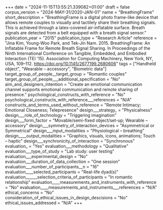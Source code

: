 +++
date = "2024-11-15T13:55:21.339082+01:00"
draft = false
corpus_version = "2024-MAY-31/2020-JAN-01"
name = "BreathingFrame"
short_description = "BreathingFrame is a digital photo frame-like device that allows remote couples to visually and tactilely share their breathing signals. This is achieved through a latex-covered air-inflatable surface. Breath signals are detected from a belt equipped with a breath signal sensor."
publication_year = "2015"
publication_type = "Research Article"
reference = "Jina Kim, Young-Woo Park, and Tek-Jin Nam. 2015. BreathingFrame: An Inflatable Frame for Remote Breath Signal Sharing. In Proceedings of the Ninth International Conference on Tangible, Embedded, and Embodied Interaction (TEI '15). Association for Computing Machinery, New York, NY, USA, 109–112. https://doi.org/10.1145/2677199.2680606"
tags = ["Handheld object", "Wearable – accessory", "Biometric data"]
target_group_of_people__target_group = "Romantic couples"
target_group_of_people___additional_specification = "No"
aim_and_designers_intention = "Create an emotional communication channel supports emotional communication and remote sharing of presence."
psychological_constructs_with_reference = "No"
psychological_constructs_with_reference___references = "N/A"
constructs_and_terms_used_without_reference = "Remote Intimacy; Emotional Closeness; Telepresence"
design___strategy_ = "Physicalness"
design___role_of_technology = "Triggering imagination"
design___form_factor = "Movable/semi-fixed object/set-up; Wearable – accessory"
design___symmetry_of_interaction_devices = "Asymmetrical or Symmetrical"
design___input_modalities = "Physiological – breathing"
design____output_modalities = "Graphics, visuals, icons, animations; Touch – haptic"
design___synchronicity_of_interaction = "Synchronous"
evaluation_ = "Yes"
evaluation___methodology = "Qualitative"
evaluation___type_of_study = "Lab study: user testing"
evaluation___experimental_design = "No"
evaluation___duration_of_data_collection = "One session"
evaluation___number_of_participants__n = "16"
evaluation____selected_participants = "Real-life dyad(s)"
evaluation______selection_criteria_of_participants = "In romantic relationship"
evaluation____measurements_and_instruments_with_reference = "No"
evaluation____measurements_and_instruments___references = "N/A"
ethical_concerns = "No"
consideration_of_ethical_issues_in_design_descisions = "No"
ethical_issues_addressed = "N/A"
+++
